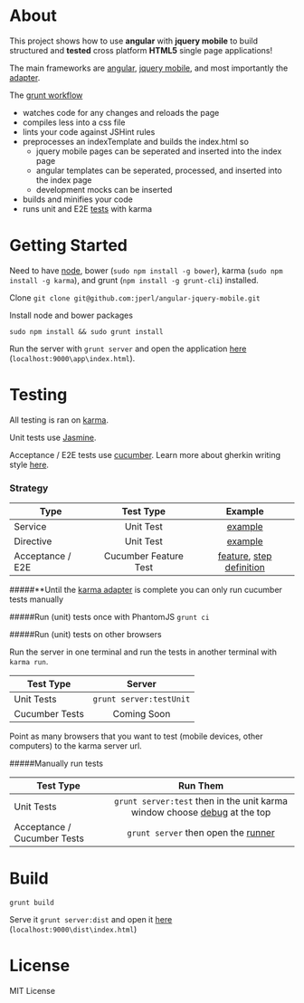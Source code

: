 # About

This project shows how to use **angular** with **jquery mobile** to build structured and **tested** cross platform **HTML5** single page applications!

The main frameworks are [angular](angularjs.org), [jquery mobile](http://view.jquerymobile.com/1.3.0/), and most importantly the [adapter](https://github.com/tigbro/jquery-mobile-angular-adapter).

The [grunt workflow](https://github.com/jperl/angular-jquery-mobile/blob/master/Gruntfile.js)

- watches code for any changes and reloads the page
- compiles less into a css file
- lints your code against JSHint rules
- preprocesses an indexTemplate and builds the index.html so
	- jquery mobile pages can be seperated and inserted into the index page
	- angular templates can be seperated, processed, and inserted into the index page
	- development mocks can be inserted
- builds and minifies your code
- runs unit and E2E [tests](#testing) with karma

# Getting Started

Need to have [node](http://nodejs.org/), bower (`sudo npm install -g bower`), karma (`sudo npm install -g karma`), and grunt (`npm install -g grunt-cli`) installed.

Clone `git clone git@github.com:jperl/angular-jquery-mobile.git`

Install node and bower packages

	sudo npm install && sudo grunt install

Run the server with `grunt server` and open the application [here](localhost:9000\app\index.html) (`localhost:9000\app\index.html`).

# Testing

All testing is ran on [karma](http://karma-runner.github.com/).

Unit tests use [Jasmine](http://pivotal.github.com/jasmine/).

Acceptance / E2E tests use [cucumber](https://github.com/jperl/karma-cucumber). Learn more about gherkin writing style [here](https://github.com/cucumber/cucumber/wiki).

### Strategy

| Type             | Test Type   | Example     |
| ---------------- |:-----------:|:-----------:|
| Service          | Unit Test   | [example](https://github.com/jperl/angular-jquery-mobile/blob/master/test/unit/todoStorageSpec.js)|
| Directive        | Unit Test   | [example](https://github.com/jperl/angular-jquery-mobile/blob/master/test/unit/todoSpec.js) |
| Acceptance / E2E | Cucumber Feature Test | [feature](https://github.com/jperl/angular-jquery-mobile/blob/master/test/features/user_adds_todo.feature), [step definition](https://github.com/jperl/angular-jquery-mobile/blob/master/test/features/step_definitions/myStepDefinitions.js) |

#####**Until the [karma adapter](https://github.com/jperl/karma-cucumber/issues/1) is complete you can only run cucumber tests manually

#####Run (unit) tests once with PhantomJS
`grunt ci`

#####Run (unit) tests on other browsers

Run the server in one terminal and run the tests in another terminal with `karma run`.

| Test Type      | Server                 |
| -------------- |:----------------------:|
| Unit Tests     | `grunt server:testUnit`|
| Cucumber Tests | Coming Soon            |

Point as many browsers that you want to test (mobile devices, other computers) to the karma server url.

#####Manually run tests

| Test Type     | Run Them                    |
| ------------- |:---------------------------:|
| Unit Tests    | `grunt server:test` then in the unit karma window choose [debug](http://localhost:9876/debug.html) at the top  |
| Acceptance / Cucumber Tests | `grunt server` then open the [runner](http://localhost:9000/test/CucumberFeatureRunner.html) |

# Build

`grunt build`

Serve it `grunt server:dist` and open it [here](localhost:9000\dist\index.html) (`localhost:9000\dist\index.html`)

# License

MIT License
